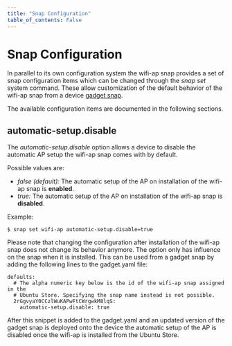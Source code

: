 ```yaml
---
title: "Snap Configuration"
table_of_contents: False
---
```


# Snap Configuration

In parallel to its own configuration system the wifi-ap snap provides a set of
snap configuration items which can be changed through the *snap set* system
command. These allow customization of the default behavior of the wifi-ap snap
from a device [gadget snap](https://docs.ubuntu.com/core/en/reference/gadget).

The available configuration items are documented in the following sections.

## automatic-setup.disable

The *automatic-setup.disable* option allows a device to disable the automatic
AP setup the wifi-ap snap comes with by default.

Possible values are:

 * *false (default):* The automatic setup of the AP on installation of the wifi-ap
   snap is **enabled**.
 * *true:* The automatic setup of the AP on installation of the wifi-ap snap is
   **disabled**.

Example:

```
$ snap set wifi-ap automatic-setup.disable=true
```

Please note that changing the configuration after installation of the wifi-ap
snap does not change its behavior anymore. The option only has influence on the
snap when it is installed. This can be used from a gadget snap by adding the
following lines to the gadget.yaml file:

```
defaults:
  # The alpha numeric key below is the id of the wifi-ap snap assigned in the
  # Ubuntu Store. Specifying the snap name instead is not possible.
  2rGgvyaY0CCzlWuKAPwFtCWrgwkM8lqS:
    automatic-setup.disable: true
```

After this snippet is added to the gadget.yaml and an updated version of the
gadget snap is deployed onto the device the automatic setup of the AP is disabled
once the wifi-ap is installed from the Ubuntu Store.
